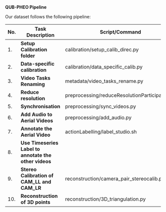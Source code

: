 **QUB-PHEO Pipeline**

Our dataset follows the following pipeline:

| No. | **Task Description**                                  | **Script/Command**                            |
|-----|-------------------------------------------------------|-----------------------------------------------|
| 1.  | **Setup Calibration folder**                          | calibration/setup_calib_direc.py              |
| 2.  | **Data-specific calibration**                         | calibration/data_specific_calib.py            |
| 3.  | **Video Tasks Renaming**                              | metadata/video_tasks_rename.py                |
| 4.  | **Reduce resolution**                                 | preprocessing/reduceResolutionParticipants.py |
| 5.  | **Synchronisation**                                   | preprocessing/sync_videos.py                  |
| 6.  | **Add Audio to Aerial Videos**                        | preprocessing/add_audio.py                    |
| 7.  | **Annotate the Aerial Video**                         | actionLabelling/label_studio.sh               |
| 8.  | **Use Timeseries Label to annotate the other videos** |                                               |
| 9.  | **Stereo Calibration of CAM_LL and CAM_LR**           | reconstruction/camera_pair_stereocalib.py     |     
| 10. | **Reconstruction of 3D points**                       | reconstruction/3D_triangulation.py            |
